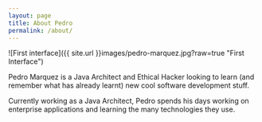 ```yaml
---
layout: page
title: About Pedro
permalink: /about/
---
```


![First interface]({{ site.url }}images/pedro-marquez.jpg?raw=true "First Interface")

<div itemscope itemtype="http://data-vocabulary.org/Person"> 
<span itemprop="name">Pedro Marquez</span> is a <span itemprop="title">Java Architect and Ethical Hacker</span> looking to learn (and remember what has already learnt) new cool software development stuff.

Currently working as a Java Architect, Pedro spends his days working on enterprise applications and learning the many technologies they use.
</div>

